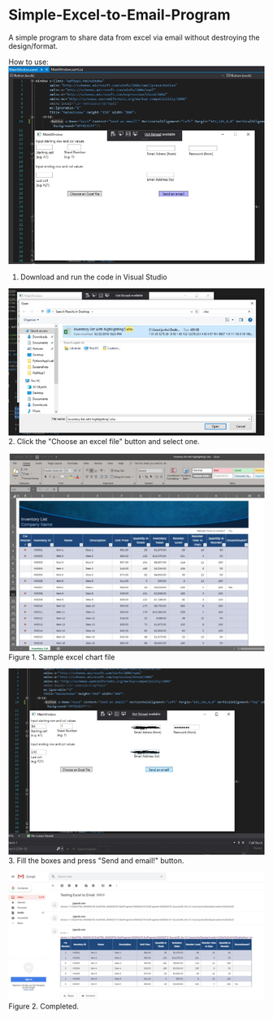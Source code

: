 # Simple-Excel-to-Email-Program
A simple program to share data from excel via email without destroying the design/format.


How to use:
![](sc1.jpg)
1. Download and run the code in Visual Studio

![](sc2.jpg)
2. Click the "Choose an excel file" button and select one.


![](sc3.jpg)
Figure 1. Sample excel chart file

![](sc4.jpg)
3. Fill the boxes and press "Send and email!" button.

![](sc5.jpg)
Figure 2. Completed.
